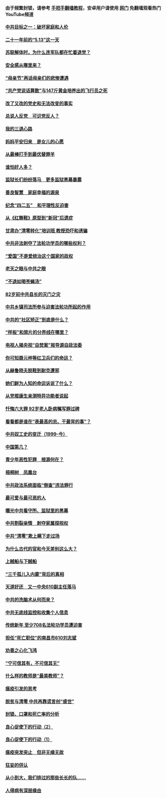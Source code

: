 #### 由于频繁封锁，请参考 [手把手翻墙教程](https://github.com/gfw-breaker/guides/wiki/)，安卓用户请使用 [网门](https://github.com/gfw-breaker/nogfw/blob/master/dl.md?t=05122201) 免翻墙观看热门YouTube频道 

#### [中共目标之一：破坏家庭和人伦](../pages/19/424454.md?t=05122201) 

#### [二十一年前的“5.13”这一天](../pages/19/424814.md?t=05122201) 

#### [苏联解体时，为什么连军队都在忙着退党？](../pages/19/424335.md?t=05122201) 

#### [安全感从哪里来？](../pages/19/424336.md?t=05122201) 

#### [“母亲节”再话母亲们的悲惨遭遇](../pages/19/424234.md?t=05122201) 

#### [“共产党说话算数”与147斤黄金培养出的飞行员之死](../pages/19/424115.md?t=05122201) 

#### [改了又改的党史和无法改变的事实](../pages/19/424037.md?t=05122201) 

#### [总说人反党　可识党反人？](../pages/19/423820.md?t=05122201) 

#### [我的三退心路](../pages/19/423876.md?t=05122201) 

#### [妈妈平安归来　是女儿的心愿](../pages/19/423947.md?t=05122201) 

#### [从最棒打手到最优替罪羊](../pages/19/423819.md?t=05122201) 

#### [谁怕好人多？](../pages/19/423774.md?t=05122201) 

#### [监狱长们纷纷落马　更多监狱黑幕暴露](../pages/19/423787.md?t=05122201) 

#### [善良智慧　家庭幸福的源泉](../pages/19/423632.md?t=05122201) 

#### [纪念“四二五”　和平理性反迫害](../pages/19/423660.md?t=05122201) 

#### [从《红舞鞋》原型到“新冠”后遗症](../pages/19/423509.md?t=05122201) 

#### [甘肃办“清零转化”培训班 教授恐吓和诱骗](../pages/19/423498.md?t=05122201) 

#### [中共非法剥夺了法轮功学员的哪些权利？](../pages/19/423392.md?t=05122201) 

#### [“爱国”不是爱统治这个国家的政权](../pages/19/423029.md?t=05122201) 

#### [老天之眼与中共之眼](../pages/19/423378.md?t=05122201) 

#### [“不退如喝苍蝇汤”](../pages/19/423287.md?t=05122201) 

#### [82岁前中共县长的灭门之灾](../pages/19/423055.md?t=05122201) 

#### [中共乡镇司法所参与迫害法轮功所起的作用](../pages/19/423064.md?t=05122201) 

#### [中共的“社区矫正”到底是什么？](../pages/19/422870.md?t=05122201) 

#### [“样板”和禁片的分界线在哪里？](../pages/19/422704.md?t=05122201) 

#### [电视人揭央视“自焚案”报导源自政法委](../pages/19/422770.md?t=05122201) 

#### [你可知聂元梓等红卫兵们的命运？](../pages/19/422848.md?t=05122201) 

#### [从赫鲁晓夫脱鞋到耐克遭邪](../pages/19/422826.md?t=05122201) 

#### [她们鲜为人知的命运诉说了什么？](../pages/19/422754.md?t=05122201) 

#### [从党棍康生亲测特异功能者说起](../pages/19/422657.md?t=05122201) 

#### [忏悔六大罪 92岁老人卧病嘱写罪过碑](../pages/19/422750.md?t=05122201) 

#### [看看都是谁在“表最高的忠、干最背的事”？](../pages/19/422703.md?t=05122201) 

#### [中共奴工史的变迁（1999-今）](../pages/19/422656.md?t=05122201) 

#### [中国第几？](../pages/19/422496.md?t=05122201) 

#### [青少年恶性犯罪　根源何在？](../pages/19/422449.md?t=05122201) 

#### [梧桐树　凤凰台](../pages/19/422442.md?t=05122201) 

#### [中共政法系统面临“倒查”违法罪行](../pages/19/422497.md?t=05122201) 

#### [最可爱与最可恶的人](../pages/19/422448.md?t=05122201) 

#### [曝光中共看守所、监狱里的黑幕](../pages/19/422390.md?t=05122201) 

#### [中共割裂亲情　剥夺家属探视权](../pages/19/422364.md?t=05122201) 

#### [中共“清零”欺上瞒下走过场](../pages/19/422306.md?t=05122201) 

#### [为什么古代的官和今天差别这么大？](../pages/19/422228.md?t=05122201) 

#### [上贼船与下贼船](../pages/19/422276.md?t=05122201) 

#### [“三千孤儿入内蒙”背后的真相](../pages/19/422229.md?t=05122201) 

#### [天道好还　又一中央610副主任落马](../pages/19/422155.md?t=05122201) 

#### [中共的洗脑术从何而来？](../pages/19/422154.md?t=05122201) 

#### [中共无底线监控和收集个人信息](../pages/19/422039.md?t=05122201) 

#### [传统新年 至少708名法轮功学员遭迫害](../pages/19/421946.md?t=05122201) 

#### [担任“死亡职位”的南昌市610刘志斌](../pages/19/421957.md?t=05122201) 

#### [劝善之心化飞鸿](../pages/19/421164.md?t=05122201) 

#### [“宁可信其有，不可信其无”](../pages/19/421691.md?t=05122201) 

#### [什么样的教师是“最美教师”？](../pages/19/421755.md?t=05122201) 

#### [瘟疫引发的思考](../pages/19/421594.md?t=05122201) 

#### [脱贫与清零 中共再靠谎言创“盛世”](../pages/19/421590.md?t=05122201) 

#### [封锁、口罩和死亡率的分析](../pages/19/421495.md?t=05122201) 

#### [良心促使下的行动（2）](../pages/19/421361.md?t=05122201) 

#### [良心促使下的行动（1）](../pages/19/421302.md?t=05122201) 

#### [瘟疫突发突止　但非无缘无故](../pages/19/421281.md?t=05122201) 

#### [狂妄的供认](../pages/19/421199.md?t=05122201) 

#### [从小到大，我们排过的那些长长的队……](../pages/19/421243.md?t=05122201) 

#### [人得病有深层缘由](../pages/19/420864.md?t=05122201) 

